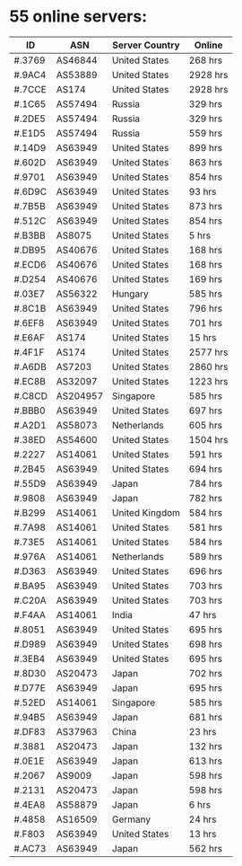 # 55 online servers:

| ID | ASN | Server Country | Online |
| ------ | ------ | ------ | ------ |
| #.3769 | AS46844 | United States | 268 hrs |
| #.9AC4 | AS53889 | United States | 2928 hrs |
| #.7CCE | AS174 | United States | 2928 hrs |
| #.1C65 | AS57494 | Russia | 329 hrs |
| #.2DE5 | AS57494 | Russia | 329 hrs |
| #.E1D5 | AS57494 | Russia | 559 hrs |
| #.14D9 | AS63949 | United States | 899 hrs |
| #.602D | AS63949 | United States | 863 hrs |
| #.9701 | AS63949 | United States | 854 hrs |
| #.6D9C | AS63949 | United States | 93 hrs |
| #.7B5B | AS63949 | United States | 873 hrs |
| #.512C | AS63949 | United States | 854 hrs |
| #.B3BB | AS8075 | United States | 5 hrs |
| #.DB95 | AS40676 | United States | 168 hrs |
| #.ECD6 | AS40676 | United States | 168 hrs |
| #.D254 | AS40676 | United States | 169 hrs |
| #.03E7 | AS56322 | Hungary | 585 hrs |
| #.8C1B | AS63949 | United States | 796 hrs |
| #.6EF8 | AS63949 | United States | 701 hrs |
| #.E6AF | AS174 | United States | 15 hrs |
| #.4F1F | AS174 | United States | 2577 hrs |
| #.A6DB | AS7203 | United States | 2860 hrs |
| #.EC8B | AS32097 | United States | 1223 hrs |
| #.C8CD | AS204957 | Singapore | 585 hrs |
| #.BBB0 | AS63949 | United States | 697 hrs |
| #.A2D1 | AS58073 | Netherlands | 605 hrs |
| #.38ED | AS54600 | United States | 1504 hrs |
| #.2227 | AS14061 | United States | 591 hrs |
| #.2B45 | AS63949 | United States | 694 hrs |
| #.55D9 | AS63949 | Japan | 784 hrs |
| #.9808 | AS63949 | Japan | 782 hrs |
| #.B299 | AS14061 | United Kingdom | 584 hrs |
| #.7A98 | AS14061 | United States | 581 hrs |
| #.73E5 | AS14061 | United States | 584 hrs |
| #.976A | AS14061 | Netherlands | 589 hrs |
| #.D363 | AS63949 | United States | 696 hrs |
| #.BA95 | AS63949 | United States | 703 hrs |
| #.C20A | AS63949 | United States | 703 hrs |
| #.F4AA | AS14061 | India | 47 hrs |
| #.8051 | AS63949 | United States | 695 hrs |
| #.D989 | AS63949 | United States | 698 hrs |
| #.3EB4 | AS63949 | United States | 695 hrs |
| #.8D30 | AS20473 | Japan | 702 hrs |
| #.D77E | AS63949 | Japan | 695 hrs |
| #.52ED | AS14061 | Singapore | 585 hrs |
| #.94B5 | AS63949 | Japan | 681 hrs |
| #.DF83 | AS37963 | China | 23 hrs |
| #.3881 | AS20473 | Japan | 132 hrs |
| #.0E1E | AS63949 | Japan | 613 hrs |
| #.2067 | AS9009 | Japan | 598 hrs |
| #.2131 | AS20473 | Japan | 598 hrs |
| #.4EA8 | AS58879 | Japan | 6 hrs |
| #.4858 | AS16509 | Germany | 24 hrs |
| #.F803 | AS63949 | United States | 13 hrs |
| #.AC73 | AS63949 | Japan | 562 hrs |

